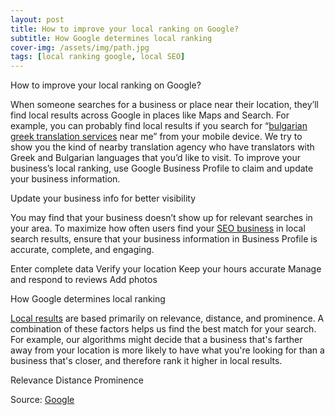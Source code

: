 ```yaml
---
layout: post
title: How to improve your local ranking on Google?
subtitle: How Google determines local ranking
cover-img: /assets/img/path.jpg
tags: [local ranking google, local SEO]
---
```


How to improve your local ranking on Google?

When someone searches for a business or place near their location, they’ll find local results across Google in places like Maps and Search. For example, you can probably find local results if you search for “[bulgarian greek translation services](https://prevodi.elpak.net) near me” from your mobile device. We try to show you the kind of nearby translation agency who have translators with Greek and Bulgarian languages that you’d like to visit. To improve your business’s local ranking, use Google Business Profile to claim and update your business information.

Update your business info for better visibility

You may find that your business doesn’t show up for relevant searches in your area. To maximize how often users find your [SEO business](https://blog7.org/seo-konsultatsii/) in local search results, ensure that your business information in Business Profile is accurate, complete, and engaging.

Enter complete data
Verify your location
Keep your hours accurate
Manage and respond to reviews
Add photos

How Google determines local ranking

[Local results](https://blog7.business.site) are based primarily on relevance, distance, and prominence. A combination of these factors helps us find the best match for your search. For example, our algorithms might decide that a business that's farther away from your location is more likely to have what you're looking for than a business that's closer, and therefore rank it higher in local results.

Relevance
Distance
Prominence

Source: [Google](https://support.google.com/business/answer/7091?hl=en)
